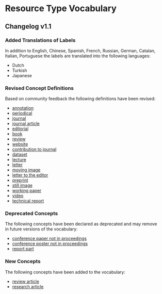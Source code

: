 Resource Type Vocabulary
========================

## Changelog v1.1

### Added Translations of Labels

In addition to English, Chinese, Spanish, French, Russian, German, Catalan, Italian, Portuguese the labels are translated into the following languages:

* Dutch
* Turkish
* Japanese

### Revised Concept Definitions

Based on community feedback the following definitions have been revised:

* <a href="http://purl.org/coar/resource_type/c_1162" class="btn" target="_blank">annotation</a>
* <a href="http://purl.org/coar/resource_type/c_2659" class="btn" target="_blank">periodical</a>
* <a href="http://purl.org/coar/resource_type/c_0640" target="_blank">journal</a>
* <a href="http://purl.org/coar/resource_type/c_6501" target="_blank">journal article</a>
* <a href="http://purl.org/coar/resource_type/c_b239" target="_blank">editorial</a>
* <a href="http://purl.org/coar/resource_type/c_2f33" target="_blank">book</a>
* <a href="http://purl.org/coar/resource_type/c_efa0" target="_blank">review</a>
* <a href="http://purl.org/coar/resource_type/c_7ad9" target="_blank">website</a>
* <a href="http://purl.org/coar/resource_type/c_3e5a" target="_blank">contribution to journal</a>
* <a href="http://purl.org/coar/resource_type/c_ddb1" target="_blank">dataset</a>
* <a href="http://purl.org/coar/resource_type/c_8544" target="_blank">lecture</a>
* <a href="http://purl.org/coar/resource_type/c_0857" target="_blank">letter</a>
* <a href="http://purl.org/coar/resource_type/c_8a7e" target="_blank">moving image</a>
* <a href="http://purl.org/coar/resource_type/c_545b" target="_blank">letter to the editor</a>
* <a href="http://purl.org/coar/resource_type/c_816b" target="_blank">preprint</a>
* <a href="http://purl.org/coar/resource_type/c_ecc8" target="_blank">still image</a>
* <a href="http://purl.org/coar/resource_type/c_8042" target="_blank">working paper</a>
* <a href="http://purl.org/coar/resource_type/c_12ce" target="_blank">video</a>
* <a href="http://purl.org/coar/resource_type/c_18gh" target="_blank">technical report</a>

### Deprecated Concepts

The following concepts have been declared as deprecated and may remove in future versions of the vocabulary:

* <a href="http://purl.org/coar/resource_type/c_18cp" target="_blank">conference paper not in proceedings</a>
* <a href="http://purl.org/coar/resource_type/c_18co" target="_blank">conference poster not in proceedings</a>
* <a href="http://purl.org/coar/resource_type/c_ba1f" target="_blank">report part</a>

### New Concepts

The following concepts have been added to the vocabulary:

* <a href="http://purl.org/coar/resource_type/c_" target="_blank">review article</a>
* <a href="http://purl.org/coar/resource_type/c_" target="_blank">research article</a>
